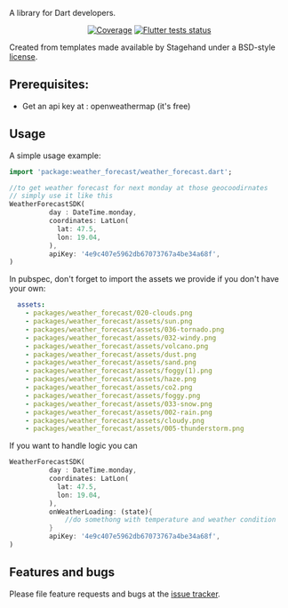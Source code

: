 A library for Dart developers.


<p align="center">
  <a href="https://codecov.io/gh/sachaarbonel/weather_forecast"><img alt="Coverage" src="https://codecov.io/gh/sachaarbonel/weather_forecast/branch/master/graph/badge.svg?token=3PGFHEBDYM"></a>
  <a href="https://github.com/Asso-x-Asso/asso_carree/actions?query=workflow%3Aflutter-tests"><img alt="Flutter tests status" src="https://github.com/sachaarbonel/weather_forecast/workflows/flutter-tests/badge.svg"></a>
</p>

Created from templates made available by Stagehand under a BSD-style
[license](https://github.com/dart-lang/stagehand/blob/master/LICENSE).

## Prerequisites:

- Get an api key at : openweathermap (it's free)

## Usage

A simple usage example:

```dart
import 'package:weather_forecast/weather_forecast.dart';

//to get weather forecast for next monday at those geocoodirnates
// simply use it like this
WeatherForecastSDK(
          day : DateTime.monday,
          coordinates: LatLon(
            lat: 47.5,
            lon: 19.04,
          ),
          apiKey: '4e9c407e5962db67073767a4be34a68f',
)
```

In pubspec, don't forget to import the assets we provide if you don't have your own:

```yaml
  assets:
    - packages/weather_forecast/020-clouds.png
    - packages/weather_forecast/assets/sun.png
    - packages/weather_forecast/assets/036-tornado.png
    - packages/weather_forecast/assets/032-windy.png
    - packages/weather_forecast/assets/volcano.png
    - packages/weather_forecast/assets/dust.png
    - packages/weather_forecast/assets/sand.png
    - packages/weather_forecast/assets/foggy(1).png
    - packages/weather_forecast/assets/haze.png
    - packages/weather_forecast/assets/co2.png
    - packages/weather_forecast/assets/foggy.png
    - packages/weather_forecast/assets/033-snow.png
    - packages/weather_forecast/assets/002-rain.png
    - packages/weather_forecast/assets/cloudy.png
    - packages/weather_forecast/assets/005-thunderstorm.png
```

If you want to handle logic you can
```dart
WeatherForecastSDK(
          day : DateTime.monday,
          coordinates: LatLon(
            lat: 47.5,
            lon: 19.04,
          ),
          onWeatherLoading: (state){
              //do somethong with temperature and weather condition
          }
          apiKey: '4e9c407e5962db67073767a4be34a68f',
)
```

## Features and bugs

Please file feature requests and bugs at the [issue tracker][tracker].

[tracker]: http://example.com/issues/replaceme
